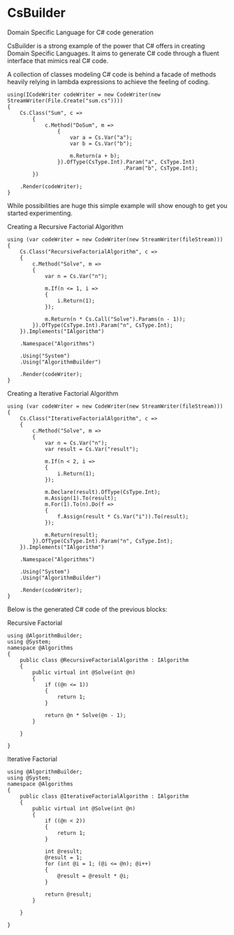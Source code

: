 CsBuilder
======================================================================

Domain Specific Language for C# code generation

CsBuilder is a strong example of the power that C# offers in creating Domain Specific Languages. It aims to generate C# code through a fluent interface that mimics real C# code.

A collection of classes modeling C# code is behind a facade of methods heavily relying in lambda expressions to achieve the feeling of coding.

	using(ICodeWriter codeWriter = new CodeWriter(new StreamWriter(File.Create("sum.cs"))))
	{
		Cs.Class("Sum", c =>
			{
				c.Method("DoSum", m =>
					{
						var a = Cs.Var("a");
						var b = Cs.Var("b");

						m.Return(a + b);
					}).OfType(CsType.Int).Param("a", CsType.Int)
										 .Param("b", CsType.Int);
			})

		.Render(codeWriter);
	}


While possibilities are huge this simple example will show enough to get you started experimenting.

Creating a Recursive Factorial Algorithm

    using (var codeWriter = new CodeWriter(new StreamWriter(fileStream)))
    {
        Cs.Class("RecursiveFactorialAlgorithm", c =>
        {
            c.Method("Solve", m =>
            {
                var n = Cs.Var("n");

                m.If(n <= 1, i =>
                {
                    i.Return(1);
                });

                m.Return(n * Cs.Call("Solve").Params(n - 1));
            }).OfType(CsType.Int).Param("n", CsType.Int);
        }).Implements("IAlgorithm")

        .Namespace("Algorithms")

        .Using("System")
        .Using("AlgorithmBuilder")

        .Render(codeWriter);
    }

Creating a Iterative Factorial Algorithm

    using (var codeWriter = new CodeWriter(new StreamWriter(fileStream)))
    {
        Cs.Class("IterativeFactorialAlgorithm", c =>
        {
            c.Method("Solve", m =>
            {
                var n = Cs.Var("n");
                var result = Cs.Var("result");

                m.If(n < 2, i =>
                {
                    i.Return(1);
                });

                m.Declare(result).OfType(CsType.Int);
                m.Assign(1).To(result);
                m.For(1).To(n).Do(f =>
                {
                    f.Assign(result * Cs.Var("i")).To(result);
                });

                m.Return(result);
            }).OfType(CsType.Int).Param("n", CsType.Int);
        }).Implements("IAlgorithm")

        .Namespace("Algorithms")

        .Using("System")
        .Using("AlgorithmBuilder")

        .Render(codeWriter);
    }

Below is the generated C# code of the previous blocks:

Recursive Factorial

	using @AlgorithmBuilder;
	using @System;
	namespace @Algorithms
	{
		public class @RecursiveFactorialAlgorithm : IAlgorithm
		{
			public virtual int @Solve(int @n)
			{
				if ((@n <= 1))
				{
					return 1;
				}

				return @n * Solve(@n - 1);
			}

		}

	}

Iterative Factorial

	using @AlgorithmBuilder;
	using @System;
	namespace @Algorithms
	{
		public class @IterativeFactorialAlgorithm : IAlgorithm
		{
			public virtual int @Solve(int @n)
			{
				if ((@n < 2))
				{
					return 1;
				}

				int @result;
				@result = 1;
				for (int @i = 1; (@i <= @n); @i++)
				{
					@result = @result * @i;
				}

				return @result;
			}

		}

	}
